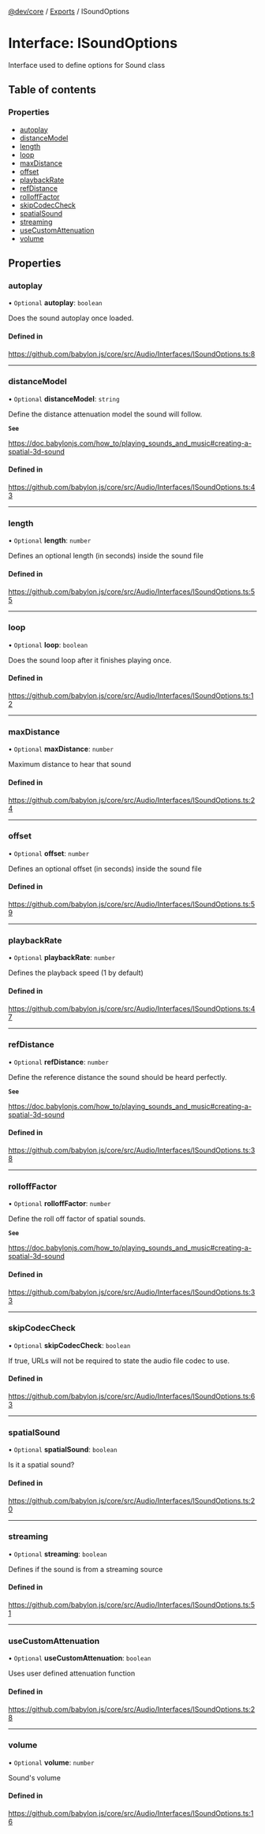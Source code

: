 [@dev/core](../README.md) / [Exports](../modules.md) / ISoundOptions

# Interface: ISoundOptions

Interface used to define options for Sound class

## Table of contents

### Properties

- [autoplay](ISoundOptions.md#autoplay)
- [distanceModel](ISoundOptions.md#distancemodel)
- [length](ISoundOptions.md#length)
- [loop](ISoundOptions.md#loop)
- [maxDistance](ISoundOptions.md#maxdistance)
- [offset](ISoundOptions.md#offset)
- [playbackRate](ISoundOptions.md#playbackrate)
- [refDistance](ISoundOptions.md#refdistance)
- [rolloffFactor](ISoundOptions.md#rollofffactor)
- [skipCodecCheck](ISoundOptions.md#skipcodeccheck)
- [spatialSound](ISoundOptions.md#spatialsound)
- [streaming](ISoundOptions.md#streaming)
- [useCustomAttenuation](ISoundOptions.md#usecustomattenuation)
- [volume](ISoundOptions.md#volume)

## Properties

### autoplay

• `Optional` **autoplay**: `boolean`

Does the sound autoplay once loaded.

#### Defined in

https://github.com/babylon.js/core/src/Audio/Interfaces/ISoundOptions.ts:8

___

### distanceModel

• `Optional` **distanceModel**: `string`

Define the distance attenuation model the sound will follow.

**`See`**

https://doc.babylonjs.com/how_to/playing_sounds_and_music#creating-a-spatial-3d-sound

#### Defined in

https://github.com/babylon.js/core/src/Audio/Interfaces/ISoundOptions.ts:43

___

### length

• `Optional` **length**: `number`

Defines an optional length (in seconds) inside the sound file

#### Defined in

https://github.com/babylon.js/core/src/Audio/Interfaces/ISoundOptions.ts:55

___

### loop

• `Optional` **loop**: `boolean`

Does the sound loop after it finishes playing once.

#### Defined in

https://github.com/babylon.js/core/src/Audio/Interfaces/ISoundOptions.ts:12

___

### maxDistance

• `Optional` **maxDistance**: `number`

Maximum distance to hear that sound

#### Defined in

https://github.com/babylon.js/core/src/Audio/Interfaces/ISoundOptions.ts:24

___

### offset

• `Optional` **offset**: `number`

Defines an optional offset (in seconds) inside the sound file

#### Defined in

https://github.com/babylon.js/core/src/Audio/Interfaces/ISoundOptions.ts:59

___

### playbackRate

• `Optional` **playbackRate**: `number`

Defines the playback speed (1 by default)

#### Defined in

https://github.com/babylon.js/core/src/Audio/Interfaces/ISoundOptions.ts:47

___

### refDistance

• `Optional` **refDistance**: `number`

Define the reference distance the sound should be heard perfectly.

**`See`**

https://doc.babylonjs.com/how_to/playing_sounds_and_music#creating-a-spatial-3d-sound

#### Defined in

https://github.com/babylon.js/core/src/Audio/Interfaces/ISoundOptions.ts:38

___

### rolloffFactor

• `Optional` **rolloffFactor**: `number`

Define the roll off factor of spatial sounds.

**`See`**

https://doc.babylonjs.com/how_to/playing_sounds_and_music#creating-a-spatial-3d-sound

#### Defined in

https://github.com/babylon.js/core/src/Audio/Interfaces/ISoundOptions.ts:33

___

### skipCodecCheck

• `Optional` **skipCodecCheck**: `boolean`

If true, URLs will not be required to state the audio file codec to use.

#### Defined in

https://github.com/babylon.js/core/src/Audio/Interfaces/ISoundOptions.ts:63

___

### spatialSound

• `Optional` **spatialSound**: `boolean`

Is it a spatial sound?

#### Defined in

https://github.com/babylon.js/core/src/Audio/Interfaces/ISoundOptions.ts:20

___

### streaming

• `Optional` **streaming**: `boolean`

Defines if the sound is from a streaming source

#### Defined in

https://github.com/babylon.js/core/src/Audio/Interfaces/ISoundOptions.ts:51

___

### useCustomAttenuation

• `Optional` **useCustomAttenuation**: `boolean`

Uses user defined attenuation function

#### Defined in

https://github.com/babylon.js/core/src/Audio/Interfaces/ISoundOptions.ts:28

___

### volume

• `Optional` **volume**: `number`

Sound's volume

#### Defined in

https://github.com/babylon.js/core/src/Audio/Interfaces/ISoundOptions.ts:16
